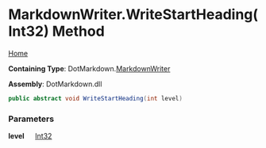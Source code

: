 # MarkdownWriter\.WriteStartHeading\(Int32\) Method

[Home](../../../README.md)

**Containing Type**: DotMarkdown\.[MarkdownWriter](../README.md)

**Assembly**: DotMarkdown\.dll

```csharp
public abstract void WriteStartHeading(int level)
```

### Parameters

**level** &emsp; [Int32](https://docs.microsoft.com/en-us/dotnet/api/system.int32)